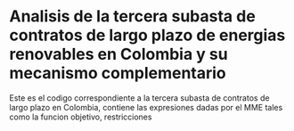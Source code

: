# Analisis de la tercera subasta de contratos de largo plazo de energias renovables en Colombia y su mecanismo complementario
Este es el codigo correspondiente a la tercera subasta de contratos de largo plazo en Colombia, contiene las expresiones dadas por el MME tales como la funcion objetivo, restricciones


